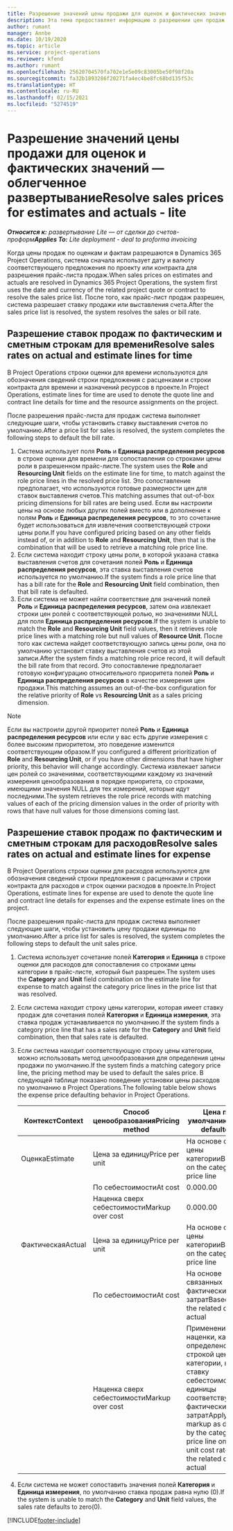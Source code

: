 ```yaml
---
title: Разрешение значений цены продажи для оценок и фактических значений — облегченное развертывание
description: Эта тема предоставляет информацию о разрешении цен продаж для оценок и фактических значений.
author: rumant
manager: Annbe
ms.date: 10/19/2020
ms.topic: article
ms.service: project-operations
ms.reviewer: kfend
ms.author: rumant
ms.openlocfilehash: 25620704570fa702e1e5e09c83005be50f98f20a
ms.sourcegitcommit: fa32b1893286f20271fa4ec4be8fc68bd135f53c
ms.translationtype: HT
ms.contentlocale: ru-RU
ms.lasthandoff: 02/15/2021
ms.locfileid: "5274519"
---
```

# <a name="resolve-sales-prices-for-estimates-and-actuals---lite"></a><span data-ttu-id="fa4d4-103">Разрешение значений цены продажи для оценок и фактических значений — облегченное развертывание</span><span class="sxs-lookup"><span data-stu-id="fa4d4-103">Resolve sales prices for estimates and actuals - lite</span></span>

<span data-ttu-id="fa4d4-104">_**Относится к:** развертывание Lite — от сделки до счетов-проформ_</span><span class="sxs-lookup"><span data-stu-id="fa4d4-104">_**Applies To:** Lite deployment - deal to proforma invoicing_</span></span>

<span data-ttu-id="fa4d4-105">Когда цены продаж по оценкам и фактам разрешаются в Dynamics 365 Project Operations, система сначала использует дату и валюту соответствующего предложения по проекту или контракта для разрешения прайс-листа продаж.</span><span class="sxs-lookup"><span data-stu-id="fa4d4-105">When sales prices on estimates and actuals are resolved in Dynamics 365 Project Operations, the system first uses the date and currency of the related project quote or contract to resolve the sales price list.</span></span> <span data-ttu-id="fa4d4-106">После того, как прайс-лист продаж разрешен, система разрешает ставку продажи или выставления счета.</span><span class="sxs-lookup"><span data-stu-id="fa4d4-106">After the sales price list is resolved, the system resolves the sales or bill rate.</span></span>

## <a name="resolve-sales-rates-on-actual-and-estimate-lines-for-time"></a><span data-ttu-id="fa4d4-107">Разрешение ставок продаж по фактическим и сметным строкам для времени</span><span class="sxs-lookup"><span data-stu-id="fa4d4-107">Resolve sales rates on actual and estimate lines for time</span></span>

<span data-ttu-id="fa4d4-108">В Project Operations строки оценки для времени используются для обозначения сведений строки предложения с расценками и строки контракта для времени и назначений ресурсов в проекте.</span><span class="sxs-lookup"><span data-stu-id="fa4d4-108">In Project Operations, estimate lines for time are used to denote the quote line and contract line details for time and the resource assignments on the project.</span></span>

<span data-ttu-id="fa4d4-109">После разрешения прайс-листа для продаж система выполняет следующие шаги, чтобы установить ставку выставления счетов по умолчанию.</span><span class="sxs-lookup"><span data-stu-id="fa4d4-109">After a price list for sales is resolved, the system completes the following steps to default the bill rate.</span></span>

1. <span data-ttu-id="fa4d4-110">Система использует поля **Роль** и **Единица распределения ресурсов** в строке оценки для времени для сопоставления со строками цены роли в разрешенном прайс-листе.</span><span class="sxs-lookup"><span data-stu-id="fa4d4-110">The system uses the **Role** and **Resourcing Unit** fields on the estimate line for time, to match against the role price lines in the resolved price list.</span></span> <span data-ttu-id="fa4d4-111">Это сопоставление предполагает, что используются готовые размерности цен для ставок выставления счетов.</span><span class="sxs-lookup"><span data-stu-id="fa4d4-111">This matching assumes that out-of-box pricing dimensions for bill rates are being used.</span></span> <span data-ttu-id="fa4d4-112">Если вы настроили цены на основе любых других полей вместо или в дополнение к полям **Роль** и **Единица распределения ресурсов**, то это сочетание будет использоваться для извлечения соответствующей строки цены роли.</span><span class="sxs-lookup"><span data-stu-id="fa4d4-112">If you have configured pricing based on any other fields instead of, or in addition to **Role** and **Resourcing Unit**, then that is the combination that will be used to retrieve a matching role price line.</span></span>
2. <span data-ttu-id="fa4d4-113">Если система находит строку цены роли, в которой указана ставка выставления счетов для сочетания полей **Роль** и **Единица распределения ресурсов**, эта ставка выставления счетов используется по умолчанию.</span><span class="sxs-lookup"><span data-stu-id="fa4d4-113">If the system finds a role price line that has a bill rate for the **Role** and **Resourcing Unit** field combination, then that bill rate is defaulted.</span></span>
3. <span data-ttu-id="fa4d4-114">Если система не может найти соответствие для значений полей **Роль** и **Единица распределения ресурсов**, затем она извлекает строки цен ролей с соответствующей ролью, но значениями NULL для поля **Единица распределения ресурсов**.</span><span class="sxs-lookup"><span data-stu-id="fa4d4-114">If the system is unable to match the **Role** and **Resourcing Unit** field values, then it retrieves role price lines with a matching role but null values of **Resource Unit**.</span></span> <span data-ttu-id="fa4d4-115">После того как система найдет соответствующую запись цены роли, она по умолчанию установит ставку выставления счетов из этой записи.</span><span class="sxs-lookup"><span data-stu-id="fa4d4-115">After the system finds a matching role price record, it will default the bill rate from that record.</span></span> <span data-ttu-id="fa4d4-116">Это сопоставление предполагает готовую конфигурацию относительного приоритета полей **Роль** и **Единица распределения ресурсов** в качестве измерения цен продажи.</span><span class="sxs-lookup"><span data-stu-id="fa4d4-116">This matching assumes an out-of-the-box configuration for the relative priority of **Role** vs **Resourcing Unit** as a sales pricing dimension.</span></span>

> [!NOTE]
> <span data-ttu-id="fa4d4-117">Если вы настроили другой приоритет полей **Роль** и **Единица распределения ресурсов** или если у вас есть другие измерения с более высоким приоритетом, это поведение изменится соответствующим образом.</span><span class="sxs-lookup"><span data-stu-id="fa4d4-117">If you configured a different prioritization of **Role** and **Resourcing Unit**, or if you have other dimensions that have higher priority, this behavior will change accordingly.</span></span> <span data-ttu-id="fa4d4-118">Система извлекает записи цен ролей со значениями, соответствующими каждому из значений измерения ценообразования в порядке приоритета, со строками, имеющими значения NULL для тех измерений, которые идут последними.</span><span class="sxs-lookup"><span data-stu-id="fa4d4-118">The system retrieves the role price records with matching values of each of the pricing dimension values in the order of priority with rows that have null values for those dimensions coming last.</span></span>

## <a name="resolve-sales-rates-on-actual-and-estimate-lines-for-expense"></a><span data-ttu-id="fa4d4-119">Разрешение ставок продаж по фактическим и сметным строкам для расходов</span><span class="sxs-lookup"><span data-stu-id="fa4d4-119">Resolve sales rates on actual and estimate lines for expense</span></span>

<span data-ttu-id="fa4d4-120">В Project Operations строки оценки для расходов используются для обозначения сведений строки предложения с расценками и строки контракта для расходов и строк оценки расходов в проекте.</span><span class="sxs-lookup"><span data-stu-id="fa4d4-120">In Project Operations, estimate lines for expense are used to denote the quote line and contract line details for expenses and the expense estimate lines on the project.</span></span>

<span data-ttu-id="fa4d4-121">После разрешения прайс-листа для продаж система выполняет следующие шаги, чтобы установить цену продажи единицы по умолчанию.</span><span class="sxs-lookup"><span data-stu-id="fa4d4-121">After a price list for sales is resolved, the system completes the following steps to default the unit sales price.</span></span>

1. <span data-ttu-id="fa4d4-122">Система использует сочетание полей **Категория** и **Единица** в строке оценки для расходов для сопоставления со строками цены категории в прайс-листе, который был разрешен.</span><span class="sxs-lookup"><span data-stu-id="fa4d4-122">The system uses the **Category** and **Unit** field combination on the estimate line for expense to match against the category price lines in the price list that was resolved.</span></span>
2. <span data-ttu-id="fa4d4-123">Если система находит строку цены категории, которая имеет ставку продаж для сочетания полей **Категория** и **Единица измерения**, эта ставка продаж устанавливается по умолчанию.</span><span class="sxs-lookup"><span data-stu-id="fa4d4-123">If the system finds a category price line that has a sales rate for the **Category** and **Unit** field combination, then that sales rate is defaulted.</span></span>
3. <span data-ttu-id="fa4d4-124">Если система находит соответствующую строку цены категории, можно использовать метод ценообразования для определения цены продажи по умолчанию.</span><span class="sxs-lookup"><span data-stu-id="fa4d4-124">If the system finds a matching category price line, the pricing method may be used to default the sales price.</span></span> <span data-ttu-id="fa4d4-125">В следующей таблице показано поведение установки цены расходов по умолчанию в Project Operations.</span><span class="sxs-lookup"><span data-stu-id="fa4d4-125">The following table below shows the expense price defaulting behavior in Project Operations.</span></span>

    | <span data-ttu-id="fa4d4-126">Контекст</span><span class="sxs-lookup"><span data-stu-id="fa4d4-126">Context</span></span> | <span data-ttu-id="fa4d4-127">Способ ценообразования</span><span class="sxs-lookup"><span data-stu-id="fa4d4-127">Pricing method</span></span> | <span data-ttu-id="fa4d4-128">Цена по умолчанию</span><span class="sxs-lookup"><span data-stu-id="fa4d4-128">Price defaulted</span></span> |
    | --- | --- | --- |
    | <span data-ttu-id="fa4d4-129">Оценка</span><span class="sxs-lookup"><span data-stu-id="fa4d4-129">Estimate</span></span> | <span data-ttu-id="fa4d4-130">Цена за единицу</span><span class="sxs-lookup"><span data-stu-id="fa4d4-130">Price per unit</span></span> | <span data-ttu-id="fa4d4-131">На основе строки цены категории</span><span class="sxs-lookup"><span data-stu-id="fa4d4-131">Based on the category price line</span></span> |
    | &nbsp; | <span data-ttu-id="fa4d4-132">По себестоимости</span><span class="sxs-lookup"><span data-stu-id="fa4d4-132">At cost</span></span> | <span data-ttu-id="fa4d4-133">0.00</span><span class="sxs-lookup"><span data-stu-id="fa4d4-133">0.00</span></span> |
    | &nbsp; | <span data-ttu-id="fa4d4-134">Наценка сверх себестоимости</span><span class="sxs-lookup"><span data-stu-id="fa4d4-134">Markup over cost</span></span> | <span data-ttu-id="fa4d4-135">0.00</span><span class="sxs-lookup"><span data-stu-id="fa4d4-135">0.00</span></span> |
    | <span data-ttu-id="fa4d4-136">Фактическая</span><span class="sxs-lookup"><span data-stu-id="fa4d4-136">Actual</span></span> | <span data-ttu-id="fa4d4-137">Цена за единицу</span><span class="sxs-lookup"><span data-stu-id="fa4d4-137">Price per unit</span></span> | <span data-ttu-id="fa4d4-138">На основе строки цены категории</span><span class="sxs-lookup"><span data-stu-id="fa4d4-138">Based on the category price line</span></span> |
    | &nbsp; | <span data-ttu-id="fa4d4-139">По себестоимости</span><span class="sxs-lookup"><span data-stu-id="fa4d4-139">At cost</span></span> | <span data-ttu-id="fa4d4-140">На основе связанных фактических затрат</span><span class="sxs-lookup"><span data-stu-id="fa4d4-140">Based on the related cost actual</span></span> |
    | &nbsp; | <span data-ttu-id="fa4d4-141">Наценка сверх себестоимости</span><span class="sxs-lookup"><span data-stu-id="fa4d4-141">Markup over cost</span></span> | <span data-ttu-id="fa4d4-142">Применение наценки, как определено строкой цены категории, на ставку себестоимости единицы соответствующих фактических затрат</span><span class="sxs-lookup"><span data-stu-id="fa4d4-142">Apply a markup as defined by the category price line on the unit cost rate of the related cost actual</span></span> |

4. <span data-ttu-id="fa4d4-143">Если система не может сопоставить значения полей **Категория** и **Единица измерения**, по умолчанию ставка продаж равна нулю (0).</span><span class="sxs-lookup"><span data-stu-id="fa4d4-143">If the system is unable to match the **Category** and **Unit** field values, the sales rate defaults to zero(0).</span></span>


[!INCLUDE[footer-include](../../includes/footer-banner.md)]